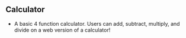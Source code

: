  ## Calculator
 * A basic 4 function calculator. Users can add, subtract, multiply, and divide on a web version of a calculator!
